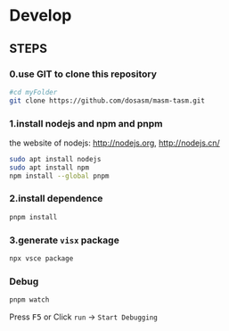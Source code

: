 # Develop

## STEPS

### 0.use GIT to clone this repository

```sh
#cd myFolder
git clone https://github.com/dosasm/masm-tasm.git
```

### 1.install nodejs and npm and pnpm

the website of nodejs: <http://nodejs.org>, <http://nodejs.cn/>

```sh
sudo apt install nodejs
sudo apt install npm
npm install --global pnpm
```

### 2.install dependence

```sh
pnpm install
```

### 3.generate `visx` package

```sh
npx vsce package
```

### Debug

```sh
pnpm watch
```

Press <kbd>F5</kbd> or Click `run` -> `Start Debugging`
